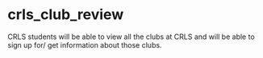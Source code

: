 # crls_club_review
CRLS students will be able to view all the clubs at CRLS and will be able to sign up for/ get information about those clubs. 
